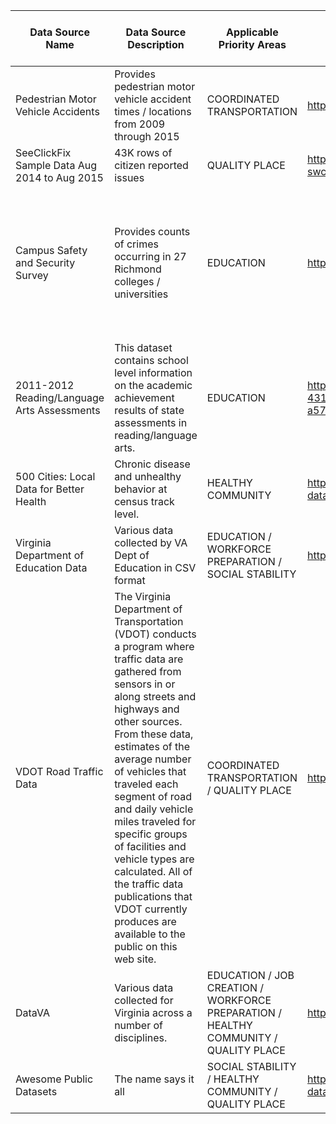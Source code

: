 | Data Source Name                             | Data Source Description                                                                                                                                                                                                                                                                                                                                                                                                                                                                    | Applicable Priority Areas                                                            | API Location                                                                                                    | API Documentation                                                   | Additional Information / Comments                                                                        |
|----------------------------------------------|--------------------------------------------------------------------------------------------------------------------------------------------------------------------------------------------------------------------------------------------------------------------------------------------------------------------------------------------------------------------------------------------------------------------------------------------------------------------------------------------|--------------------------------------------------------------------------------------|-----------------------------------------------------------------------------------------------------------------------|--------------------------------------------------------------------------------|----------------------------------------------------------------------------------------------------------|
| Pedestrian Motor Vehicle Accidents           | Provides pedestrian motor vehicle accident times / locations from 2009 through 2015                                                                                                                                                                                                                                                                                                                                                                                                        | COORDINATED TRANSPORTATION                                                           | https://data.richmondgov.com/resource/aqsj-ijy8.json                                                                  | https://dev.socrata.com/foundry/data.richmondgov.com/aqsj-ijy8                 |                                                                                                          |
| SeeClickFix Sample Data Aug 2014 to Aug 2015 | 43K rows of citizen reported issues                                                                                                                                                                                                                                                                                                                                                                                                                                                        | QUALITY PLACE                                                                        | https://data.richmondgov.com/resource/967v-swck.json                                                                  | https://dev.socrata.com/foundry/data.richmondgov.com/967v-swck                 |                                                                                                          |
| Campus Safety and Security Survey            | Provides counts of crimes occurring in 27 Richmond colleges / universities                                                                                                                                                                                                                                                                                                                                                                                                                 | EDUCATION                                                                            | https://ope.ed.gov/campussafety/#/customdata/search                                                                   |                                                                                | Doesn't have a direct API interface but allows for download of data in multiple formats for use in code. |
| 2011-2012 Reading/Language Arts Assessments  | This dataset contains school level information on the academic achievement results of state assessments in reading/language arts.                                                                                                                                                                                                                                                                                                                                                          | EDUCATION                                                                            | https://inventory.data.gov/dataset/e1f06719-f437-431c-8a52-d7706b7791aa/resource/5a238416-a57d-4c73-8c3c-e3bd1d0d7cb7 |                                                                                |                                                                                                          |
| 500 Cities: Local Data for Better Health     | Chronic disease and unhealthy behavior at census track level.                                                                                                                                                                                                                                                                                                                                                                                                                              | HEALTHY COMMUNITY                                                                    | https://catalog.data.gov/dataset/500-cities-local-data-for-better-health-b32fd                                        | https://catalog.data.gov/dataset/500-cities-local-data-for-better-health-b32fd |                                                                                                          |
| Virginia Department of Education Data        | Various data collected by VA Dept of Education in CSV format                                                                                                                                                                                                                                                                                                                                                                                                                               | EDUCATION / WORKFORCE PREPARATION / SOCIAL STABILITY                                 | https://data.virginia.gov/education                                                                                   | https://data.virginia.gov/education                                            |                                                                                                          |
| VDOT Road Traffic Data                       | The Virginia Department of Transportation (VDOT) conducts a program where traffic data are gathered from sensors in or along streets and highways and other sources. From these data, estimates of the average number of vehicles that traveled each segment of road and daily vehicle miles traveled for specific groups of facilities and vehicle types are calculated. All of the traffic data publications that VDOT currently produces are available to the public on this web site.  | COORDINATED TRANSPORTATION / QUALITY PLACE                                           | http://www.virginiadot.org/info/ct-trafficcounts.asp                                                                  | http://www.virginiadot.org/info/ct-trafficcounts.asp                           |                                                                                                          |
| DataVA                                       | Various data collected for Virginia across a number of disciplines.                                                                                                                                                                                                                                                                                                                                                                                                                        | EDUCATION / JOB CREATION / WORKFORCE PREPARATION / HEALTHY COMMUNITY / QUALITY PLACE | http://data.virginia.gov/                                                                                             | http://data.virginia.gov/                                                      |                                                                                                          |
| Awesome Public Datasets                      | The name says it all                                                                                                                                                                                                                                                                                                                                                                                                                                                                       | SOCIAL STABILITY / HEALTHY COMMUNITY /  QUALITY PLACE                                | https://github.com/caesar0301/awesome-public-datasets                                                                 |                                                                                |                                                                                                          |
